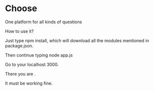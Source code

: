 # Choose
One platform for all kinds of questions

How to use it?

Just type npm install, which will download all the modules mentioned in package.json.

Then continue typing node app.js

Go to your localhost 3000.

There you are .

It must be working fine.
